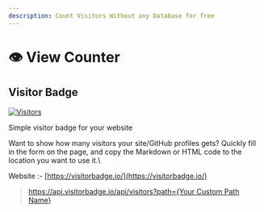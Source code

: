 ```yaml
---
description: Count Visitors Without any Database for free
---
```


# 👁️ View Counter

## Visitor Badge

[![Visitors](https://api.visitorbadge.io/api/daily?user=estruyf\&repo=github-visitors-badge\&labelColor=%23555555\&countColor=%23F0B354\&label=Visitors%20today\&style=default)](https://visitorbadge.io/status)

Simple visitor badge for your website

Want to show how many visitors your site/GitHub profiles gets? Quickly fill in the form on the page, and copy the Markdown or HTML code to the location you want to use it.\




Website :- [https://visitorbadge.io/](https://visitorbadge.io/)

> [https://api.visitorbadge.io/api/visitors?path={Your Custom Path Name}](https://api.visitorbadge.io/api/visitors?path=path\&countColor=%23263759)

